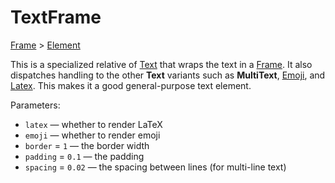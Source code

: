 # TextFrame

[Frame](/docs/frame) > [Element](/docs/element)

This is a specialized relative of [Text](/docs/text) that wraps the text in a [Frame](/docs/frame). It also dispatches handling to the other **Text** variants such as **MultiText**, [Emoji](/docs/emoji), and [Latex](/docs/latex). This makes it a good general-purpose text element.

Parameters:
- `latex` — whether to render LaTeX
- `emoji` — whether to render emoji
- `border` = `1` — the border width
- `padding` = `0.1` — the padding
- `spacing` = `0.02` — the spacing between lines (for multi-line text)
